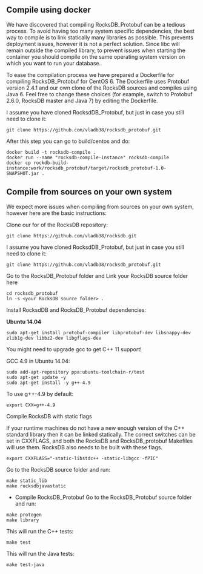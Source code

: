 
## Compile using docker

We have discovered that compiling RocksDB_Protobuf can be a tedious
process. To avoid having too many system specific dependencies, the
best way to compile is to link statically many libraries as
possible. This prevents deployment issues, however it is not a
perfect solution. Since libc will remain outside the compiled library,
to prevent issues when starting the container you should compile on
the same operating system version on which you want to run your
database.

To ease the compilation process we have prepared a Dockerfile for
compiling RocksDB_Protobuf for CentOS 6. The Dockerfile uses Protobuf
version 2.4.1 and our own clone of the RocksDB sources and compiles
using Java 6. Feel free to change these choices (for example, switch
to Protobuf 2.6.0, RocksDB master and Java 7) by editing the Dockerfile.

I assume you have cloned RocksdDB_Protobuf, but just in case
you still need to clone it:
```
git clone https://github.com/vladb38/rocksdb_protobuf.git
```

After this step you can go to build/centos and do:
```
docker build -t rocksdb-compile .
docker run --name "rocksdb-compile-instance" rocksdb-compile
docker cp rockdb-build-instance:work/rocksdb_protobuf/target/rocksdb_protobuf-1.0-SNAPSHOT.jar .
```

## Compile from sources on your own system

We expect more issues when compiling from sources on your own system, however here are the
basic instructions:

Clone our for of the RocksDB repository:
```
git clone https://github.com/vladb38/rocksdb.git
```
I assume you have cloned RocksdDB_Protobuf, but just in case
you still need to clone it:
```
git clone https://github.com/vladb38/rocksdb_protobuf.git
```
Go to the RocksDB_Protobuf folder and Link your RocksDB source folder here
```
cd rocksdb_protobuf 
ln -s <your RocksDB source folder> .
```

Install RocksdDB and RocksDB_Protobuf dependencies:

   **Ubuntu 14.04**
```
sudo apt-get install protobuf-compiler libprotobuf-dev libsnappy-dev zlib1g-dev libbz2-dev libgflags-dev
```
   You might need to upgrade gcc to get C++ 11 support!

   GCC 4.9 in Ubuntu 14.04:
```
sudo add-apt-repository ppa:ubuntu-toolchain-r/test
sudo apt-get update -y
sudo apt-get install -y g++-4.9
```
   To use g++-4.9 by default:
```
export CXX=g++-4.9
```

Compile RocksDB with static flags

If your runtime machines do not have a new enough version of the C++ standard library then it can be linked statically.
The correct switches can be set in CXXFLAGS, and both the RocksDB and RocksDB_protobuf Makefiles will use them. RocksDB also
needs to be built with these flags.
```
export CXXFLAGS="-static-libstdc++ -static-libgcc -fPIC"
```

   Go to the RocksDB source folder and run:
```
make static_lib
make rocksdbjavastatic
```

* Compile RocksDB_Protobuf
   Go to the RocksDB_Protobuf source folder and run:
```
make protogen
make library
```
   This will run the C++ tests:
```
make test
```
   This will run the Java tests:
```
make test-java
```
